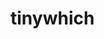 # tinywhich

<!--
[![npm](https://img.shields.io/npm/v/tinywhich)](https://www.npmjs.com/package/tinywhich)
![npm bundle size](https://img.shields.io/bundlephobia/minzip/tinywhich)
![node-current](https://img.shields.io/node/v/tinywhich)
-->